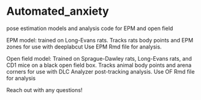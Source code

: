# Automated_anxiety
pose estimation models and analysis code for EPM and open field

EPM model: trained on Long-Evans rats. Tracks rats body points and EPM zones for use with deeplabcut
  Use EPM Rmd file for analysis.

Open field model: Trained on Sprague-Dawley rats, Long-Evans rats, and CD1 mice on a black open field box. 
  Tracks animal body points and arena corners for use with DLC Analyzer post-tracking analysis. 
  Use OF Rmd file for analysis

  Reach out with any questions!
  

